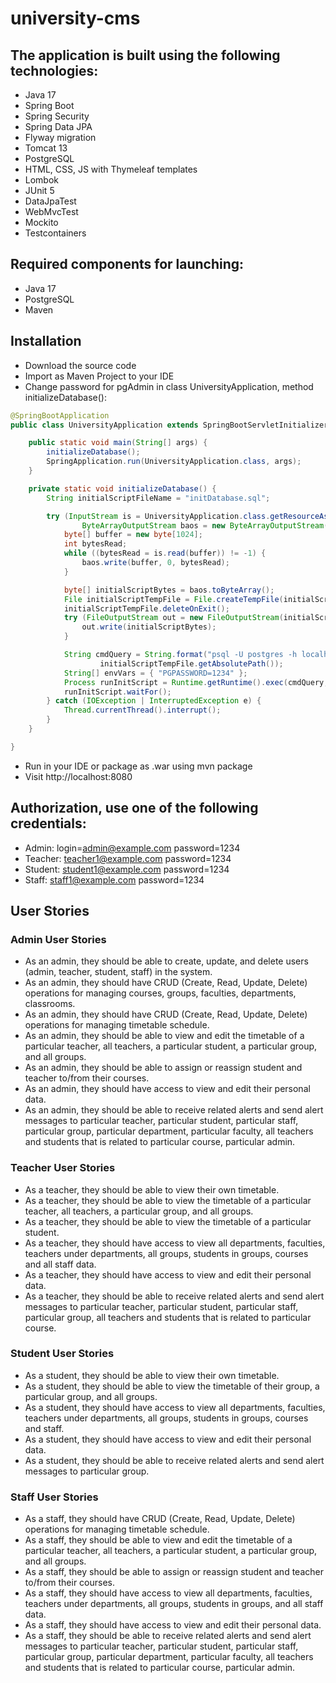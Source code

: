 # university-cms

## The application is built using the following technologies:

- Java 17
- Spring Boot
- Spring Security 
- Spring Data JPA
- Flyway migration
- Tomcat 13
- PostgreSQL
- HTML, CSS, JS with Thymeleaf templates
- Lombok
- JUnit 5
- DataJpaTest
- WebMvcTest
- Mockito
- Testcontainers

## Required components for launching:
- Java 17
- PostgreSQL
- Maven


## Installation
- Download the source code
- Import as Maven Project to your IDE
- Change password for pgAdmin in class UniversityApplication, method initializeDatabase():
```java
@SpringBootApplication
public class UniversityApplication extends SpringBootServletInitializer {

    public static void main(String[] args) {
        initializeDatabase();
        SpringApplication.run(UniversityApplication.class, args);
    }

    private static void initializeDatabase() {
        String initialScriptFileName = "initDatabase.sql";

        try (InputStream is = UniversityApplication.class.getResourceAsStream("/" + initialScriptFileName);
                ByteArrayOutputStream baos = new ByteArrayOutputStream()) {
            byte[] buffer = new byte[1024];
            int bytesRead;
            while ((bytesRead = is.read(buffer)) != -1) {
                baos.write(buffer, 0, bytesRead);
            }

            byte[] initialScriptBytes = baos.toByteArray();
            File initialScriptTempFile = File.createTempFile(initialScriptFileName, ".tmp");
            initialScriptTempFile.deleteOnExit();
            try (FileOutputStream out = new FileOutputStream(initialScriptTempFile)) {
                out.write(initialScriptBytes);
            }

            String cmdQuery = String.format("psql -U postgres -h localhost -p 5432 -f %s",
                    initialScriptTempFile.getAbsolutePath());
            String[] envVars = { "PGPASSWORD=1234" };
            Process runInitScript = Runtime.getRuntime().exec(cmdQuery, envVars);
            runInitScript.waitFor();
        } catch (IOException | InterruptedException e) {
            Thread.currentThread().interrupt();
        }
    }

}
``` 
- Run in your IDE or package as .war using mvn package
- Visit http://localhost:8080

## Authorization, use one of the following credentials: 
- Admin: login=admin@example.com password=1234
- Teacher: teacher1@example.com password=1234
- Student: student1@example.com password=1234
- Staff: staff1@example.com password=1234


## User Stories

### Admin User Stories

- As an admin, they should be able to create, update, and delete users (admin, teacher, student, staff) in the system.
- As an admin, they should have CRUD (Create, Read, Update, Delete) operations for managing courses, groups, faculties, departments, classrooms.
- As an admin, they should have CRUD (Create, Read, Update, Delete) operations for managing timetable schedule.
- As an admin, they should be able to view and edit the timetable of a particular teacher, all teachers, a particular student, a particular group, and all groups.
- As an admin, they should be able to assign or reassign student and teacher to/from their courses.
- As an admin, they should have access to view and edit their personal data.
- As an admin, they should be able to receive related alerts and send alert messages to particular teacher, particular student, particular staff, particular group, particular department, particular faculty, all teachers and students that is related to particular course, particular admin. 

### Teacher User Stories
- As a teacher, they should be able to view their own timetable.
- As a teacher, they should be able to view the timetable of a particular teacher, all teachers, a particular group, and all groups.
- As a teacher, they should be able to view the timetable of a particular student.
- As a teacher, they should have access to view all departments, faculties, teachers under departments, all groups, students in groups, courses and all staff data.
- As a teacher, they should have access to view and edit their personal data.
- As a teacher, they should be able to receive related alerts and send alert messages to particular teacher, particular student, particular staff, particular group, all teachers and students that is related to particular course.

### Student User Stories

- As a student, they should be able to view their own timetable.
- As a student, they should be able to view the timetable of their group, a particular group, and all groups.
- As a student, they should have access to view all departments, faculties, teachers under departments, all groups, students in groups, courses and staff.
- As a student, they should have access to view and edit their personal data.
- As a student, they should be able to receive related alerts and send alert messages to particular group.

### Staff User Stories

- As a staff, they should have CRUD (Create, Read, Update, Delete) operations for managing timetable schedule.
- As a staff, they should be able to view and edit the timetable of a particular teacher, all teachers, a particular student, a particular group, and all groups.
- As a staff, they should be able to assign or reassign student and teacher to/from their courses.
- As a staff, they should have access to view all departments, faculties, teachers under departments, all groups, students in groups, and all staff data.
- As a staff, they should have access to view and edit their personal data.
- As a staff, they should be able to receive related alerts and send alert messages to particular teacher, particular student, particular staff, particular group, particular department, particular faculty, all teachers and students that is related to particular course, particular admin.
